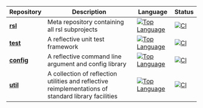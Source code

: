 | Repository | Description | Language | Status  |
|------------|-------------|----------|---------|
| [**rsl**](https://github.com/rsl-org/rsl) | Meta repository containing all rsl subprojects | [![Top Language](https://img.shields.io/github/languages/top/rsl-org/rsl)](https://github.com/rsl-org/rsl/graphs/commit-activity) | [![CI](https://github.com/rsl-org/rsl/actions/workflows/ci.yml/badge.svg?branch=master)](https://github.com/rsl-org/rsl/actions/workflows/ci.yml) |
| [**test**](https://github.com/rsl-org/test) | A reflective unit test framework | [![Top Language](https://img.shields.io/github/languages/top/rsl-org/test)](https://github.com/rsl-org/test/graphs/commit-activity) | [![CI](https://github.com/rsl-org/test/actions/workflows/ci.yml/badge.svg?branch=master)](https://github.com/rsl-org/test/actions/workflows/ci.yml) |
| [**config**](https://github.com/rsl-org/config) | A reflective command line argument and config library | [![Top Language](https://img.shields.io/github/languages/top/rsl-org/config)](https://github.com/rsl-org/config/graphs/commit-activity) | [![CI](https://github.com/rsl-org/config/actions/workflows/ci.yml/badge.svg?branch=master)](https://github.com/rsl-org/config/actions/workflows/ci.yml) |
| [**util**](https://github.com/rsl-org/util) | A collection of reflection utilities and reflective reimplementations of standard library facilities | [![Top Language](https://img.shields.io/github/languages/top/rsl-org/util)](https://github.com/rsl-org/util/graphs/commit-activity) | [![CI](https://github.com/rsl-org/util/actions/workflows/ci.yml/badge.svg?branch=master)](https://github.com/rsl-org/util/actions/workflows/ci.yml) |
